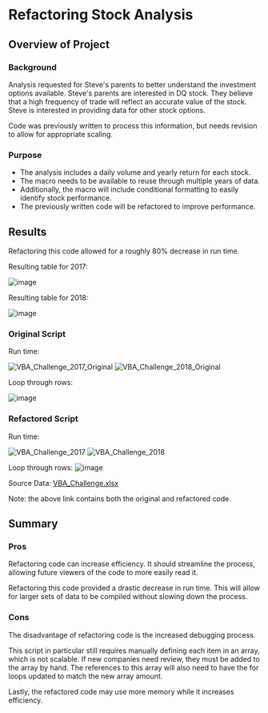 # Refactoring Stock Analysis

## Overview of Project

### Background
Analysis requested for Steve's parents to better understand the investment options available. Steve's parents are interested in DQ stock. They believe that a high frequency of trade will reflect an accurate value of the stock. Steve is interested in providing data for other stock options.

Code was previously written to process this information, but needs revision to allow for appropriate scaling.

### Purpose
- The analysis includes a daily volume and yearly return for each stock.
- The macro needs to be available to reuse through multiple years of data.
- Additionally, the macro will include conditional formatting to easily identify stock performance.
- The previously written code will be refactored to improve performance.

## Results
Refactoring this code allowed for a roughly 80% decrease in run time.


Resulting table for 2017:

![image](https://user-images.githubusercontent.com/91762315/140813145-b562b756-886f-4489-a79b-854477441d63.png)


Resulting table for 2018:

![image](https://user-images.githubusercontent.com/91762315/140813087-825ae0ce-e5e8-4df3-837a-0597cd83e4ae.png)

### Original Script
Run time:

![VBA_Challenge_2017_Original](https://user-images.githubusercontent.com/91762315/140182676-88700cfd-9f38-451f-ad21-d6f6696c8ca6.png)
![VBA_Challenge_2018_Original](https://user-images.githubusercontent.com/91762315/140182679-ea3fe67b-2f7d-4d5d-88b8-e2331babdf26.png)

Loop through rows:

![image](https://user-images.githubusercontent.com/91762315/140814599-a1c3c457-4caa-4783-9504-54723639b4b0.png)


### Refactored Script
Run time:

![VBA_Challenge_2017](https://user-images.githubusercontent.com/91762315/140182674-59ad8893-64cb-4e6e-8d54-7078254e79ad.png)
![VBA_Challenge_2018](https://user-images.githubusercontent.com/91762315/140182678-122c8e1b-23cc-4704-93f8-22b60f8f990f.png)

Loop through rows:
![image](https://user-images.githubusercontent.com/91762315/140814454-88afa7e3-ae39-4fdf-bfbc-039aca557347.png)






Source Data: [VBA_Challenge.xlsx](https://github.com/HopkinsKV/stock-analysis/blob/main/VBA_Challenge.xlsm)

Note: the above link contains both the original and refactored code.


## Summary

### Pros
Refactoring code can increase efficiency. It should streamline the process, allowing future viewers of the code to more easily read it.

Refactoring this code provided a drastic decrease in run time. This will allow for larger sets of data to be compiled without slowing down the process.

### Cons
The disadvantage of refactoring code is the increased debugging process.

This script in particular still requires manually defining each item in an array, which is not scalable. If new companies need review, they must be added to the array by hand. The references to this array will also need to have the for loops updated to match the new array amount.

Lastly, the refactored code may use more memory while it increases efficiency.
